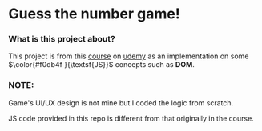 <h1>Guess the number game!</h1>
<h3>What is this project about?</h3>
<p>This project is from this <a href="https://www.udemy.com/course/the-complete-javascript-course/?kw=javascript&src=sac">course</a> on <a href="https://www.udemy.com/">udemy</a> as an implementation on some $\color{#f0db4f
}{\textsf{JS}}$	 concepts such as <strong>DOM</strong>.</p>
<h3>NOTE:</h3>
<p>Game's UI/UX design is not mine but I coded the logic from scratch.</p>
<p>JS code provided in this repo is different from that originally in the course.</p>
